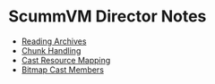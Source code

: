 # ScummVM Director Notes

- [Reading Archives](./Reading%20Archives.md)
- [Chunk Handling](./Chunks.md)
- [Cast Resource Mapping](./Cast%20Resources.md)
- [Bitmap Cast Members](./BitMaps.md)
